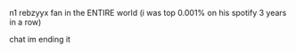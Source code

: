 n1 rebzyyx fan in the ENTIRE world (i was top 0.001% on his spotify 3 years in a row)

chat im ending it 
